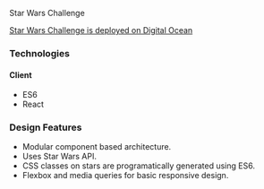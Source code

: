 Star Wars Challenge

[Star Wars Challenge is deployed on Digital Ocean](http://192.241.193.159:3000/)

### Technologies

#### Client
* ES6
* React

### Design Features
- Modular component based architecture.
- Uses Star Wars API.
- CSS classes on stars are programatically generated using ES6.
- Flexbox and media queries for basic responsive design. 



